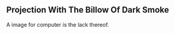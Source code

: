Projection With The Billow Of Dark Smoke
----------------------------------------
A image for computer is the lack thereof.  
